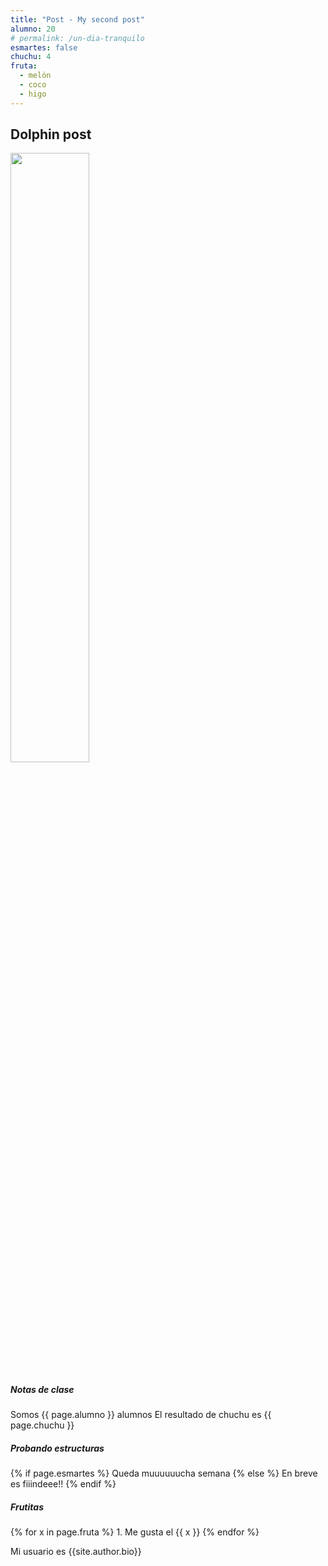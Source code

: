 ```yaml
---
title: "Post - My second post"
alumno: 20
# permalink: /un-dia-tranquilo
esmartes: false
chuchu: 4
fruta:
  - melón
  - coco
  - higo
---
```

## Dolphin post 	

<img 
src="https://cumbrepuebloscop20.org/wp-content/uploads/2018/09/delfin.jpg"  
width="50%" 
/>

<h5>Notas de clase</h5>
Somos {{ page.alumno }} alumnos   
El resultado de chuchu es {{ page.chuchu }} 

<h5>Probando estructuras</h5>

{% if page.esmartes %}
Queda muuuuuucha semana
{% else %}
En breve es fiiindeee!!
{% endif %}

<h5>Frutitas</h5>
{% for x in page.fruta %}
1. Me gusta el {{ x }}
{% endfor %} 

Mi usuario es {{site.author.bio}}


